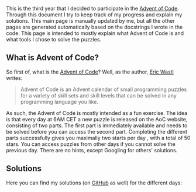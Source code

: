 This is the third year that I decided to participate in the [Advent of Code](https://adventofcode.com/). Through this
document I try to keep track of my progress and explain my solutions. This main page is manually updated by me, but all
the other pages are generated automatically based on the docstrings I wrote in the code. This page is intended to mostly
explain what Advent of Code is and what tools I chose to solve the puzzles.

## What is Advent of Code?
So first of, what is the [Advent of Code](https://adventofcode.com/)? Well, as the author, [Eric Wastl](http://was.tl/)
writes:

>Advent of Code is an Advent calendar of small programming puzzles for a variety of skill sets and skill levels that can be solved in any programming language you like.

As such, the Advent of Code is mostly intended as a fun exercise. The idea is that every day at 6AM CET a new puzzle
is released on the AoC website, consisting of two parts. The first part is immediately available and needs to be solved
before you can access the second part. Completing the different parts successfully gives you maximally two starts per day
, with a total of 50 stars. You can access puzzles from other days if you cannot solve the previous day. There are no
hints, except Googling for others' solutions.

## Solutions
Here you can find my solutions (on [GitHub](https://github.com/GeertLitjens/advent-of-code-2022) as well)
for the different days:
